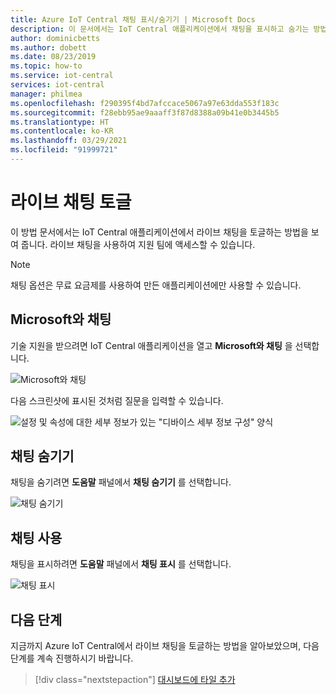 ```yaml
---
title: Azure IoT Central 채팅 표시/숨기기 | Microsoft Docs
description: 이 문서에서는 IoT Central 애플리케이션에서 채팅을 표시하고 숨기는 방법을 설명합니다. 라이브 채팅을 사용하여 지원 팀에 액세스할 수 있습니다.
author: dominicbetts
ms.author: dobett
ms.date: 08/23/2019
ms.topic: how-to
ms.service: iot-central
services: iot-central
manager: philmea
ms.openlocfilehash: f290395f4bd7afccace5067a97e63dda553f183c
ms.sourcegitcommit: f28ebb95ae9aaaff3f87d8388a09b41e0b3445b5
ms.translationtype: HT
ms.contentlocale: ko-KR
ms.lasthandoff: 03/29/2021
ms.locfileid: "91999721"
---
```

# <a name="toggle-live-chat"></a>라이브 채팅 토글

이 방법 문서에서는 IoT Central 애플리케이션에서 라이브 채팅을 토글하는 방법을 보여 줍니다. 라이브 채팅을 사용하여 지원 팀에 액세스할 수 있습니다.

> [!NOTE]
> 채팅 옵션은 무료 요금제를 사용하여 만든 애플리케이션에만 사용할 수 있습니다.

## <a name="chat-with-us"></a>Microsoft와 채팅

기술 지원을 받으려면 IoT Central 애플리케이션을 열고 **Microsoft와 채팅** 을 선택합니다.

![Microsoft와 채팅](media/howto-show-hide-chat/chat-with-us.png)

다음 스크린샷에 표시된 것처럼 질문을 입력할 수 있습니다.

![설정 및 속성에 대한 세부 정보가 있는 "디바이스 세부 정보 구성" 양식](media/howto-show-hide-chat/sample-chat.png)

## <a name="hide-chat"></a>채팅 숨기기

채팅을 숨기려면 **도움말** 패널에서 **채팅 숨기기** 를 선택합니다.

 ![채팅 숨기기](media/howto-show-hide-chat/hide-chat.png)

## <a name="enable-chat"></a>채팅 사용

채팅을 표시하려면 **도움말** 패널에서 **채팅 표시** 를 선택합니다.

 ![채팅 표시](media/howto-show-hide-chat/show-chat.png)

## <a name="next-steps"></a>다음 단계

지금까지 Azure IoT Central에서 라이브 채팅을 토글하는 방법을 알아보았으며, 다음 단계를 계속 진행하시기 바랍니다.

> [!div class="nextstepaction"]
> [대시보드에 타일 추가](howto-add-tiles-to-your-dashboard.md)
